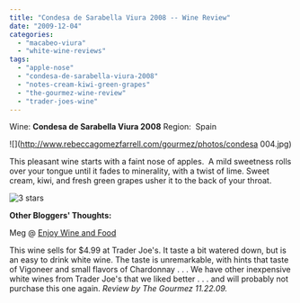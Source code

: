 ```yaml
---
title: "Condesa de Sarabella Viura 2008 -- Wine Review"
date: "2009-12-04"
categories:
  - "macabeo-viura"
  - "white-wine-reviews"
tags:
  - "apple-nose"
  - "condesa-de-sarabella-viura-2008"
  - "notes-cream-kiwi-green-grapes"
  - "the-gourmez-wine-review"
  - "trader-joes-wine"
---
```


Wine: **Condesa de Sarabella Viura 2008** Region:  Spain

![](http://www.rebeccagomezfarrell.com/gourmez/photos/condesa 004.jpg)

This pleasant wine starts with a faint nose of apples.  A mild sweetness rolls over your tongue until it fades to minerality, with a twist of lime. Sweet cream, kiwi, and fresh green grapes usher it to the back of your throat.


<div class="caption">

![3 stars](http://www.rebeccagomezfarrell.com/wp-content/uploads/2009/02/rating_avocado1.gif "rating_avocado1")</div>


**Other Bloggers' Thoughts:**

Meg @ [Enjoy Wine and Food](http://enjoywineandfood.com/tag/condesa-de-sarabella/)

This wine sells for $4.99 at Trader Joe's. It taste a bit watered down, but is an easy to drink white wine. The taste is unremarkable, with hints that taste of Vigoneer and small flavors of Chardonnay . . . We have other inexpensive white wines from Trader Joe's that we liked better . . . and will probably not purchase this one again. _Review by The Gourmez 11.22.09._
